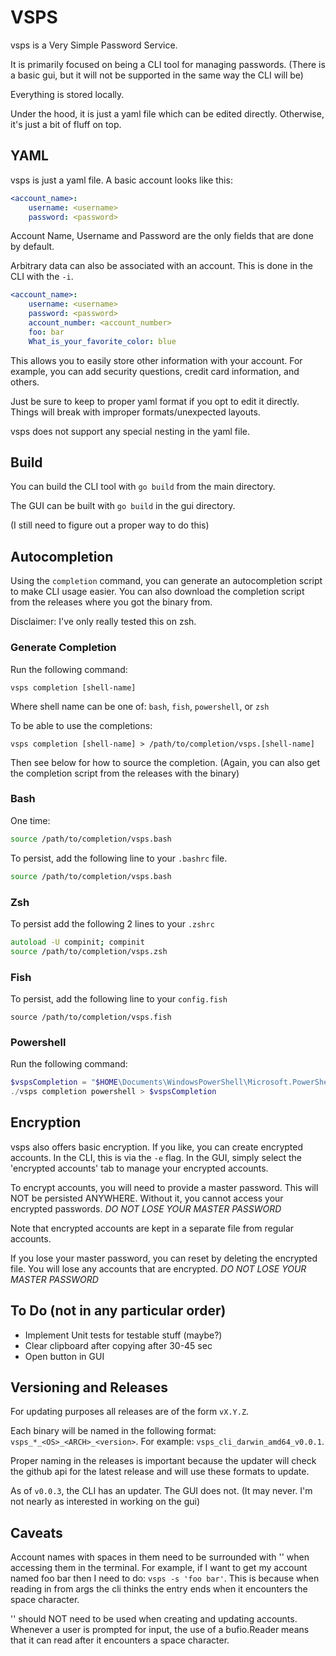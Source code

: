 # VSPS
vsps is a Very Simple Password Service.

It is primarily focused on being a CLI tool for managing passwords.
(There is a basic gui, but it will not be supported in the same way the CLI will be)

Everything is stored locally.

Under the hood, it is just a yaml file which can be edited directly.
Otherwise, it's just a bit of fluff on top.

## YAML
vsps is just a yaml file. A basic account looks like this:
```yaml
<account_name>:
    username: <username>
    password: <password>
```

Account Name, Username and Password are the only fields that are done by default.

Arbitrary data can also be associated with an account.
This is done in the CLI with the `-i`.
```yaml
<account_name>:
    username: <username>
    password: <password>
    account_number: <account_number>
    foo: bar
    What_is_your_favorite_color: blue
```

This allows you to easily store other information with your account.
For example, you can add security questions, credit card information, and others.

Just be sure to keep to proper yaml format if you opt to edit it directly.
Things will break with improper formats/unexpected layouts.

vsps does not support any special nesting in the yaml file.

## Build
You can build the CLI tool with `go build` from the main directory.

The GUI can be built with `go build` in the gui directory.

(I still need to figure out a proper way to do this)

## Autocompletion
Using the `completion` command, you can generate an autocompletion script to make CLI usage easier.
You can also download the completion script from the releases where you got the binary from.

Disclaimer: I've only really tested this on zsh.

### Generate Completion
Run the following command:
```
vsps completion [shell-name]
```
Where shell name can be one of: `bash`, `fish`, `powershell`, or `zsh`

To be able to use the completions:
```
vsps completion [shell-name] > /path/to/completion/vsps.[shell-name]
```
Then see below for how to source the completion.
(Again, you can also get the completion script from the releases with the binary)

### Bash
One time:
```bash
source /path/to/completion/vsps.bash
```

To persist, add the following line to your `.bashrc` file.
```bash
source /path/to/completion/vsps.bash
```
### Zsh
To persist add the following 2 lines to your `.zshrc`
```zsh
autoload -U compinit; compinit
source /path/to/completion/vsps.zsh
```

### Fish
To persist, add the following line to your `config.fish`
```fish
source /path/to/completion/vsps.fish
```

### Powershell
Run the following command:
```ps1
$vspsCompletion = "$HOME\Documents\WindowsPowerShell\Microsoft.PowerShell_profile.ps1"
./vsps completion powershell > $vspsCompletion
```

## Encryption
vsps also offers basic encryption.
If you like, you can create encrypted accounts.
In the CLI, this is via the `-e` flag. In the GUI, simply select the 'encrypted accounts' tab to manage your encrypted accounts.

To encrypt accounts, you will need to provide a master password. This will NOT be persisted ANYWHERE.
Without it, you cannot access your encrypted passwords.
*DO NOT LOSE YOUR MASTER PASSWORD*

Note that encrypted accounts are kept in a separate file from regular accounts.

If you lose your master password, you can reset by deleting the encrypted file.
You will lose any accounts that are encrypted.
*DO NOT LOSE YOUR MASTER PASSWORD*

## To Do (not in any particular order)
- Implement Unit tests for testable stuff (maybe?)
- Clear clipboard after copying after 30-45 sec
- Open button in GUI

## Versioning and Releases
For updating purposes all releases are of the form `vX.Y.Z`.

Each binary will be named in the following format: `vsps_*_<OS>_<ARCH>_<version>`.
For example: `vsps_cli_darwin_amd64_v0.0.1`.

Proper naming in the releases is important because the updater will check the github api for the latest release and will use these formats to update.

As of `v0.0.3`, the CLI has an updater. The GUI does not. (It may never. I'm not nearly as interested in working on the gui)

## Caveats
Account names with spaces in them need to be surrounded with '' when accessing them in the terminal.
For example, if I want to get my account named foo bar then I need to do: `vsps -s 'foo bar'`.
This is because when reading in from args the cli thinks the entry ends when it encounters the space character.

'' should NOT need to be used when creating and updating accounts. Whenever a user is prompted for input, the use of a bufio.Reader means that it can read after it encounters a space character.
